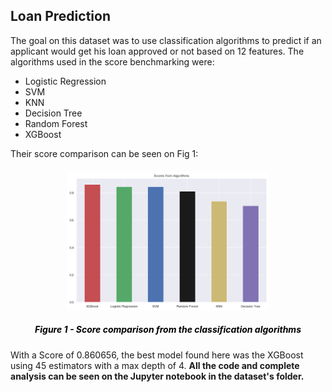 ## Loan Prediction

The goal on this dataset was to use classification algorithms to predict if an applicant would get his loan approved or not based on 12 features. The algorithms used in the score benchmarking were:

* Logistic Regression
* SVM
* KNN
* Decision Tree
* Random Forest
* XGBoost

Their score comparison can be seen on Fig 1:

<a>
    <div style="margin: 20px;">
        <p align="middle">
            <img width="70%" src="./images/loan_prediction_scores.png"/>
            <h5 style="color:black;" align="middle">Figure 1 - Score comparison from the classification algorithms</h5>
        </p>
    </div>
</a>

With a Score of 0.860656, the best model found here was the XGBoost using 45 estimators with a max depth of 4.
**All the code and complete analysis can be seen on the Jupyter notebook in the dataset's folder.**
